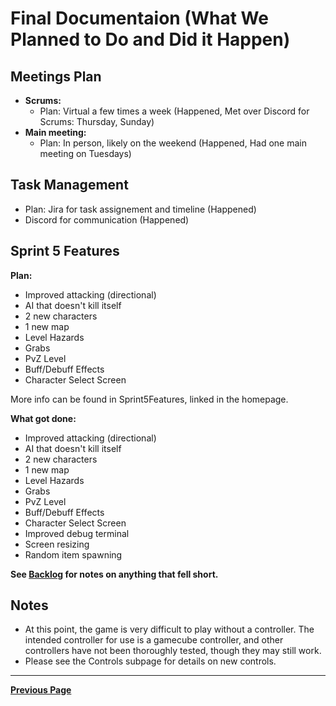 # Final Documentaion (What We Planned to Do and Did it Happen)

## Meetings Plan

- **Scrums:**
  - Plan: Virtual a few times a week (Happened, Met over Discord for Scrums: Thursday, Sunday)
- **Main meeting:**
  - Plan: In person, likely on the weekend (Happened, Had one main meeting on Tuesdays)

## Task Management

- Plan: Jira for task assignement and timeline (Happened)
- Discord for communication (Happened)

## Sprint 5 Features

**Plan:**

- Improved attacking (directional)
- AI that doesn't kill itself
- 2 new characters
- 1 new map
- Level Hazards
- Grabs
- PvZ Level
- Buff/Debuff Effects
- Character Select Screen

More info can be found in Sprint5Features, linked in the homepage.

**What got done:**

- Improved attacking (directional)
- AI that doesn't kill itself
- 2 new characters
- 1 new map
- Level Hazards
- Grabs
- PvZ Level
- Buff/Debuff Effects
- Character Select Screen
- Improved debug terminal
- Screen resizing
- Random item spawning

**See [**Backlog**](Backlog.md) for notes on anything that fell short.**

## Notes
- At this point, the game is very difficult to play without a controller. The intended controller for use is a gamecube controller, and other controllers have not been thoroughly tested, though they may still work. 
- Please see the Controls subpage for details on new controls.

---

[**Previous Page**](README.md)
